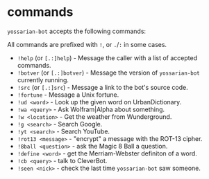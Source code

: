 commands
=========

`yossarian-bot` accepts the following commands:

All commands are prefixed with `!`, or `.`/`:` in some cases.

* `!help` (or `[.:]help`) - Message the caller with a list of accepted commands.
* `!botver` (or `[.:]botver`) - Message the version of `yossarian-bot` currently running.
* `!src` (or `[.:]src`) - Message a link to the bot's source code.
* `!fortune` - Message a Unix fortune.
* `!ud <word>` - Look up the given word on UrbanDictionary.
* `!wa <query>` - Ask Wolfram|Alpha about something.
* `!w <location>` - Get the weather from Wunderground.
* `!g <search>` - Search Google.
* `!yt <search>` - Search YouTube.
* `!rot13 <message>` - "encrypt" a message with the ROT-13 cipher.
* `!8ball <question>` - ask the Magic 8 Ball a question.
* `!define <word>` - get the Merriam-Webster definiton of a word.
* `!cb <query>` - talk to CleverBot.
* `!seen <nick>` - check the last time `yossarian-bot` saw someone.
